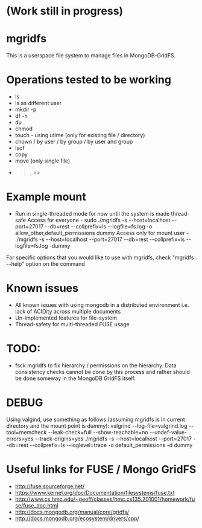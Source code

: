 (Work still in progress)
===================

mgridfs
=======
This is a userspace file system to manage files in MongoDB-GridFS.


Operations tested to be working
================================
- ls
- ls as different user
- mkdir -p 
- df -h 
- du
- chmod
- touch - using utime (only for existing file / directory)
- chown / by user / by group / by user and group
- lsof
- copy
- move (only single file)
- >, >>

Example mount
================
- Run in single-threaded mode for now until the system is made thread-safe
Access for everyone - sudo ./mgridfs -s --host=localhost --port=27017 --db=rest --collprefix=ls --logfile=fs.log -o allow_other,default_permissions dummy
Access only for mount user - ./mgridfs -s --host=localhost --port=27017 --db=rest --collprefix=ls --logfile=fs.log -dummy

For specific options that you would like to use with mgridfs, check "mgridfs --help" option on the command

Known issues
===============
- All known issues with using mongodb in a distributed environment i.e. lack of ACIDity across multiple documents
- Un-implemented features for file-system
- Thread-safety for multi-threaded FUSE usage

TODO:
==============
- fsck.mgridfs to fix hierarchy / permissions on the hierarchy. Data consistency checks cannot be done by this process and rather should be done someway in the MongoDB GridFS itself.

DEBUG
========
Using valgind, use something as follows (assuming mgridfs is in current directory and the mount point is dummy):
valgrind --log-file=valgrind.log --tool=memcheck --leak-check=full --show-reachable=no --undef-value-errors=yes --track-origins=yes ./mgridfs -s --host=localhost --port=27017 --db=rest --collprefix=ls --loglevel=trace -o default_permissions -d dummy

Useful links for FUSE / Mongo GridFS
========================================
- http://fuse.sourceforge.net/
- https://www.kernel.org/doc/Documentation/filesystems/fuse.txt
- http://www.cs.hmc.edu/~geoff/classes/hmc.cs135.201001/homework/fuse/fuse_doc.html
- http://docs.mongodb.org/manual/core/gridfs/
- http://docs.mongodb.org/ecosystem/drivers/cpp/
